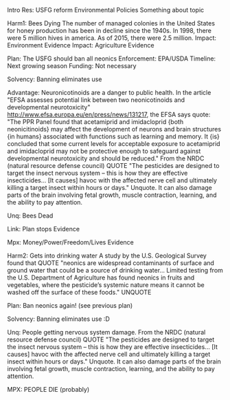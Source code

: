 Intro
	Res: USFG reform Environmental Policies
	Something about topic
	

Harm1: Bees Dying
	The number of managed colonies in the United States for honey production has been in decline since the 1940s. In 1998, there were 5 million hives in america. As of 2015, there were 2.5 million.
	Impact: Environment
		Evidence
	Impact: Agriculture
		Evidence

Plan: The USFG should ban all neonics
	Enforcement: EPA/USDA
	Timeline: Next growing season
	Funding: Not necessary

Solvency: Banning eliminates use

Advantage: Neuronicotinoids are a danger to public health. In the article "EFSA assesses potential link between two neonicotinoids and developmental neurotoxicity" http://www.efsa.europa.eu/en/press/news/131217, the EFSA says quote: "The PPR Panel found that acetamiprid  and imidacloprid {both neonicitinoids} may affect the development of neurons and brain structures {in humans} associated with functions such as learning and memory. It {is} concluded that some current levels for acceptable exposure to acetamiprid and imidacloprid may not be protective enough to safeguard against developmental neurotoxicity and should be reduced."  From the NRDC (natural resource defense council) QUOTE "The pesticides are designed to target the insect nervous system – this is how they are effective insecticides... [It causes] havoc with the affected nerve cell and ultimately killing a target insect within hours or days." Unquote. It can also damage parts of the brain involving fetal growth, muscle contraction, learning, and the ability to pay attention.

Unq: Bees Dead

Link: Plan stops
	Evidence

Mpx: Money/Power/Freedom/Lives
	Evidence
	


Harm2: Gets into drinking water
	A study by the U.S. Geological Survey found that QUOTE "neonics are widespread contaminants of surface and ground water that could be a source of drinking water... Limited testing from the U.S. Department of Agriculture has found neonics in fruits and vegetables, where the pesticide’s systemic nature means it cannot be washed off the surface of these foods." UNQUOTE
	
Plan: Ban neonics again! (see previous plan)

Solvency: Banning eliminates use :D

Unq: People getting nervous system damage. From the NRDC (natural resource defense council) QUOTE "The pesticides are designed to target the insect nervous system – this is how they are effective insecticides... [It causes] havoc with the affected nerve cell and ultimately killing a target insect within hours or days." Unquote. It can also damage parts of the brain involving fetal growth, muscle contraction, learning, and the ability to pay attention.

MPX: PEOPLE DIE (probably)
